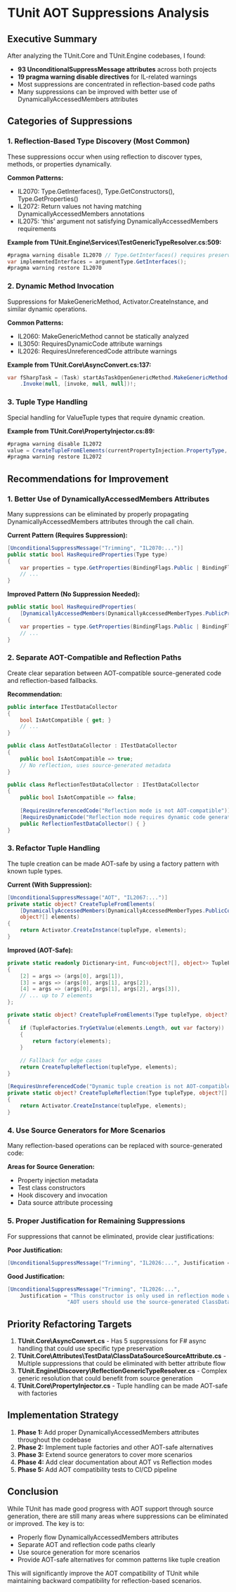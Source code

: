 # TUnit AOT Suppressions Analysis

## Executive Summary

After analyzing the TUnit.Core and TUnit.Engine codebases, I found:
- **93 UnconditionalSuppressMessage attributes** across both projects
- **19 pragma warning disable directives** for IL-related warnings
- Most suppressions are concentrated in reflection-based code paths
- Many suppressions can be improved with better use of DynamicallyAccessedMembers attributes

## Categories of Suppressions

### 1. Reflection-Based Type Discovery (Most Common)
These suppressions occur when using reflection to discover types, methods, or properties dynamically.

**Common Patterns:**
- IL2070: Type.GetInterfaces(), Type.GetConstructors(), Type.GetProperties()
- IL2072: Return values not having matching DynamicallyAccessedMembers annotations
- IL2075: 'this' argument not satisfying DynamicallyAccessedMembers requirements

**Example from TUnit.Engine\Services\TestGenericTypeResolver.cs:509:**
```csharp
#pragma warning disable IL2070 // Type.GetInterfaces() requires preserved interfaces
var implementedInterfaces = argumentType.GetInterfaces();
#pragma warning restore IL2070
```

### 2. Dynamic Method Invocation
Suppressions for MakeGenericMethod, Activator.CreateInstance, and similar dynamic operations.

**Common Patterns:**
- IL2060: MakeGenericMethod cannot be statically analyzed
- IL3050: RequiresDynamicCode attribute warnings
- IL2026: RequiresUnreferencedCode attribute warnings

**Example from TUnit.Core\AsyncConvert.cs:137:**
```csharp
var fSharpTask = (Task) startAsTaskOpenGenericMethod.MakeGenericMethod(type.GetGenericArguments()[0])
    .Invoke(null, [invoke, null, null])!;
```

### 3. Tuple Type Handling
Special handling for ValueTuple types that require dynamic creation.

**Example from TUnit.Core\PropertyInjector.cs:89:**
```csharp
#pragma warning disable IL2072
value = CreateTupleFromElements(currentPropertyInjection.PropertyType, args);
#pragma warning restore IL2072
```

## Recommendations for Improvement

### 1. Better Use of DynamicallyAccessedMembers Attributes

Many suppressions can be eliminated by properly propagating DynamicallyAccessedMembers attributes through the call chain.

**Current Pattern (Requires Suppression):**
```csharp
[UnconditionalSuppressMessage("Trimming", "IL2070:...")]
public static bool HasRequiredProperties(Type type)
{
    var properties = type.GetProperties(BindingFlags.Public | BindingFlags.Instance);
    // ...
}
```

**Improved Pattern (No Suppression Needed):**
```csharp
public static bool HasRequiredProperties(
    [DynamicallyAccessedMembers(DynamicallyAccessedMemberTypes.PublicProperties)] Type type)
{
    var properties = type.GetProperties(BindingFlags.Public | BindingFlags.Instance);
    // ...
}
```

### 2. Separate AOT-Compatible and Reflection Paths

Create clear separation between AOT-compatible source-generated code and reflection-based fallbacks.

**Recommendation:**
```csharp
public interface ITestDataCollector
{
    bool IsAotCompatible { get; }
    // ...
}

public class AotTestDataCollector : ITestDataCollector
{
    public bool IsAotCompatible => true;
    // No reflection, uses source-generated metadata
}

public class ReflectionTestDataCollector : ITestDataCollector
{
    public bool IsAotCompatible => false;
    
    [RequiresUnreferencedCode("Reflection mode is not AOT-compatible")]
    [RequiresDynamicCode("Reflection mode requires dynamic code generation")]
    public ReflectionTestDataCollector() { }
}
```

### 3. Refactor Tuple Handling

The tuple creation can be made AOT-safe by using a factory pattern with known tuple types.

**Current (With Suppression):**
```csharp
[UnconditionalSuppressMessage("AOT", "IL2067:...")]
private static object? CreateTupleFromElements(
    [DynamicallyAccessedMembers(DynamicallyAccessedMemberTypes.PublicConstructors)] Type tupleType, 
    object?[] elements)
{
    return Activator.CreateInstance(tupleType, elements);
}
```

**Improved (AOT-Safe):**
```csharp
private static readonly Dictionary<int, Func<object?[], object>> TupleFactories = new()
{
    [2] = args => (args[0], args[1]),
    [3] = args => (args[0], args[1], args[2]),
    [4] = args => (args[0], args[1], args[2], args[3]),
    // ... up to 7 elements
};

private static object? CreateTupleFromElements(Type tupleType, object?[] elements)
{
    if (TupleFactories.TryGetValue(elements.Length, out var factory))
    {
        return factory(elements);
    }
    
    // Fallback for edge cases
    return CreateTupleReflection(tupleType, elements);
}

[RequiresUnreferencedCode("Dynamic tuple creation is not AOT-compatible")]
private static object? CreateTupleReflection(Type tupleType, object?[] elements)
{
    return Activator.CreateInstance(tupleType, elements);
}
```

### 4. Use Source Generators for More Scenarios

Many reflection-based operations can be replaced with source-generated code:

**Areas for Source Generation:**
- Property injection metadata
- Test class constructors
- Hook discovery and invocation
- Data source attribute processing

### 5. Proper Justification for Remaining Suppressions

For suppressions that cannot be eliminated, provide clear justifications:

**Poor Justification:**
```csharp
[UnconditionalSuppressMessage("Trimming", "IL2026:...", Justification = "<Pending>")]
```

**Good Justification:**
```csharp
[UnconditionalSuppressMessage("Trimming", "IL2026:...", 
    Justification = "This constructor is only used in reflection mode which explicitly opts out of AOT support. " +
                   "AOT users should use the source-generated ClassDataSource attributes instead.")]
```

## Priority Refactoring Targets

1. **TUnit.Core\AsyncConvert.cs** - Has 5 suppressions for F# async handling that could use specific type preservation
2. **TUnit.Core\Attributes\TestData\ClassDataSourceSourceAttribute.cs** - Multiple suppressions that could be eliminated with better attribute flow
3. **TUnit.Engine\Discovery\ReflectionGenericTypeResolver.cs** - Complex generic resolution that could benefit from source generation
4. **TUnit.Core\PropertyInjector.cs** - Tuple handling can be made AOT-safe with factories

## Implementation Strategy

1. **Phase 1:** Add proper DynamicallyAccessedMembers attributes throughout the codebase
2. **Phase 2:** Implement tuple factories and other AOT-safe alternatives
3. **Phase 3:** Extend source generators to cover more scenarios
4. **Phase 4:** Add clear documentation about AOT vs Reflection modes
5. **Phase 5:** Add AOT compatibility tests to CI/CD pipeline

## Conclusion

While TUnit has made good progress with AOT support through source generation, there are still many areas where suppressions can be eliminated or improved. The key is to:
- Properly flow DynamicallyAccessedMembers attributes
- Separate AOT and reflection code paths clearly
- Use source generation for more scenarios
- Provide AOT-safe alternatives for common patterns like tuple creation

This will significantly improve the AOT compatibility of TUnit while maintaining backward compatibility for reflection-based scenarios.
